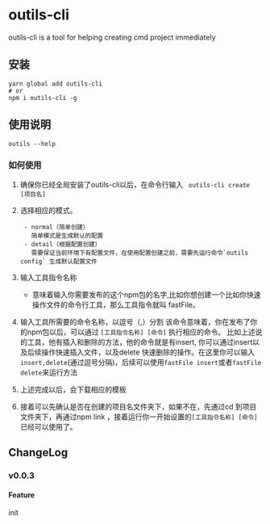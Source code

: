 # outils-cli

outils-cli is a tool for helping creating cmd project immediately

## 安装

```shell
yarn global add outils-cli
# or
npm i outils-cli -g
```

## 使用说明

```shell
outils --help
```

### 如何使用

1. 确保你已经全局安装了outils-cli以后，在命令行输入
` outils-cli create [项目名]`
2. 选择相应的模式。
   ```shell
    - normal（简单创建） 
      简单模式是生成默认的配置
    - detail（根据配置创建） 
      需要保证当前环境下有配置文件，在使用配置创建之前，需要先运行命令`outils config` 生成默认配置文件
   ```
3. 输入工具指令名称
    * 意味着输入你需要发布的这个npm包的名字,比如你想创建一个比如你快速操作文件的命令行工具，那么工具指令就叫 fastFile。
4. 输入工具所需要的命令名称，以逗号（,）分割
    该命令意味着，你在发布了你的npm包以后，可以通过 `[工具指令名称] [命令]` 执行相应的命令。
    比如上述说的工具，他有插入和删除的方法，他的命令就是有insert, 你可以通过insert以及后续操作快速插入文件，以及delete 快速删除的操作。在这里你可以输入`insert,delete`(通过逗号分隔)，后续可以使用`fastFile insert`或者`fastFile delete`来运行方法
5.  上述完成以后，会下载相应的模板

6. 接着可以先确认是否在创建的项目名文件夹下，如果不在，先通过cd 到项目文件夹下，再通过npm link ，接着运行你一开始设置的`[工具指令名称] [命令]` 已经可以使用了。

## ChangeLog

### v0.0.3

#### Feature

init
